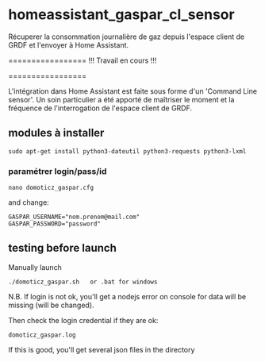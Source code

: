 # homeassistant_gaspar_cl_sensor

Récuperer la consommation journalière de gaz depuis l'espace client de GRDF et l'envoyer à Home Assistant.

=================
!!! Travail en cours !!!

=================

L'intégration dans Home Assistant est faite sous forme d'un 'Command Line sensor'.
Un soin particulier a été apporté de maîtriser le moment et la fréquence de l'interrogation de l'espace client de GRDF.

## modules à installer

    sudo apt-get install python3-dateutil python3-requests python3-lxml

### paramétrer login/pass/id

    nano domoticz_gaspar.cfg

and change:

    GASPAR_USERNAME="nom.prenom@mail.com"
    GASPAR_PASSWORD="password"

## testing before launch

Manually launch

    ./domoticz_gaspar.sh   or .bat for windows

N.B. If login is not ok, you'll get a nodejs error on console for data will be missing (will be changed).

Then check the login credential if they are ok:

    domoticz_gaspar.log

If this is good, you'll get several json files in the directory
